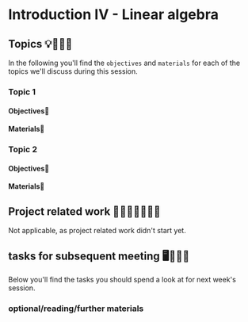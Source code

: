 # Introduction IV - Linear algebra


## Topics 💡👨🏻‍🏫 

In the following you'll find the `objectives` and `materials` for each of the topics we'll discuss during this session.

### Topic 1

#### Objectives📍

#### Materials📓


### Topic 2

#### Objectives📍

#### Materials📓

## Project related work 🥼🧑🏿‍🔬👩🏻‍🔬

Not applicable, as project related work didn't start yet.

## tasks for subsequent meeting 🖥️✍🏽📖

Below you'll find the tasks you should spend a look at for next week's session.    

### optional/reading/further materials